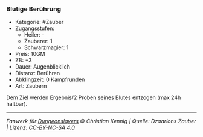 ### Blutige Berührung

- Kategorie: #Zauber
- Zugangsstufen:
  - Heiler: -
  - Zauberer: 1
  - Schwarzmagier: 1
- Preis: 10GM
- ZB: +3
- Dauer: Augenblicklich
- Distanz: Berühren
- Abklingzeit: 0 Kampfrunden
- Art: Zaubern

Dem Ziel werden Ergebnis/2 Proben seines Blutes entzogen (max 24h haltbar).

---

_Fanwerk für [Dungeonslayers](https://www.dungeonslayers.net/) © Christian Kennig | Quelle: Dzaarions Zauber | Lizenz: [CC-BY-NC-SA 4.0](https://creativecommons.org/licenses/by-nc-sa/4.0/deed.de)_
